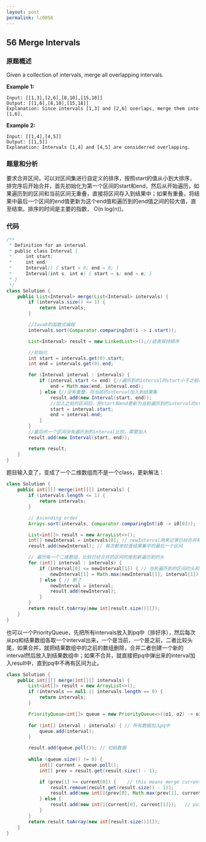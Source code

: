 ```yaml
---
layout: post
permalink: lc0056
---
```


## **56 Merge Intervals**

### **原题概述**

Given a collection of intervals, merge all overlapping intervals.

**Example 1:**

```text
Input: [[1,3],[2,6],[8,10],[15,18]]
Output: [[1,6],[8,10],[15,18]]
Explanation: Since intervals [1,3] and [2,6] overlaps, merge them into [1,6].
```

**Example 2:**

```text
Input: [[1,4],[4,5]]
Output: [[1,5]]
Explanation: Intervals [1,4] and [4,5] are considerred overlapping.
```

### **题意和分析**

要求合并区间，可以对区间集进行自定义的排序，按照start的值从小到大排序，排完序后开始合并，首先初始化为第一个区间的start和end，然后从开始遍历，如果遍历到的区间和当前区间无重叠，直接将区间存入到结果中；如果有重叠，将结果中最后一个区间的end值更新为这个end值和遍历到的end值之间的较大值，直至结束。排序的时间是主要的指数， O\(n log\(n\)\)。

### **代码**

```java
/**
 * Definition for an interval.
 * public class Interval {
 *     int start;
 *     int end;
 *     Interval() { start = 0; end = 0; }
 *     Interval(int s, int e) { start = s; end = e; }
 * }
 */
class Solution {
    public List<Interval> merge(List<Interval> intervals) {
        if (intervals.size() <= 1) {
            return intervals;
        }

        //Java8的函数式编程
        intervals.sort(Comparator.comparingInt(i -> i.start));

        List<Interval> result = new LinkedList<>();//链表保持顺序

        //初始化
        int start = intervals.get(0).start;
        int end = intervals.get(0).end;

        for (Interval interval : intervals) {
            if (interval.start <= end) {//遍历到的interval的start小于之前的end，有重叠,先延伸
                end = Math.max(end, interval.end);
            } else {//没有重叠，将当前的interval加入到结果集
                result.add(new Interval(start, end));
                //加入之前的区间后，把start和end更新为当前遍历到的interval的start和end
                start = interval.start;
                end = interval.end;
            }
        }
        //最后的一个区间没有遍历到的interval比较，需要加入
        result.add(new Interval(start, end));

        return result;
    }
}
```

题目输入变了，变成了一个二维数组而不是一个class，更新解法：

```java
class Solution {
    public int[][] merge(int[][] intervals) {
        if (intervals.length <= 1) {
            return intervals;
        }

        // Ascending order
        Arrays.sort(intervals, Comparator.comparingInt(i0 -> i0[0]));

        List<int[]> result = new ArrayList<>();
        int[] newInterval = intervals[0]; // newInterval用来记录已经合并和待合并的区间
        result.add(newInterval); // 每次都来检查结果集中的最后一个区间

        // 遍历每一个二维数组，比较已经合并的区间的尾和新遍历到的头
        for (int[] interval : intervals) {
            if (interval[0] <= newInterval[1]) { // 当前遍历到的区间的头和已经合并的区间的尾
                newInterval[1] = Math.max(newInterval[1], interval[1]); // 更新已合并的区间的尾
            } else { // 断了
                newInterval = interval;
                result.add(newInterval);
            }
        }
        return result.toArray(new int[result.size()][]);
    }
}
```

也可以一个PriorityQueue，先把所有intervals放入到pq中（排好序），然后每次从pq和结果数组各取一个interval出来，一个是当前，一个是之前，二者比较头尾，如果合并，就把结果数组中的之前的数组删除，合并二者创建一个新的interval然后放入到结果数组中；如果不合并，就直接把pq中弹出来的interval加入result中，直到pq中不再有区间为止。

```java
class Solution {
    public int[][] merge(int[][] intervals) {
        List<int[]> result = new ArrayList<>();
        if (intervals == null || intervals.length == 0) {
            return intervals;
        }

        PriorityQueue<int[]> queue = new PriorityQueue<>((o1, o2) -> o1[0] - o2[0]);   // ascending order of start times
        
        for (int[] interval : intervals) { // 所有数据加入pq中
            queue.add(interval);
        }

        result.add(queue.poll()); // 初始数据
        
        while (queue.size() != 0) {
            int[] current = queue.poll();
            int[] prev = result.get(result.size() - 1);

            if (prev[1] >= current[0]) {    // this means merge current and prev interval
                result.remove(result.get(result.size() - 1));
                result.add(new int[]{prev[0], Math.max(prev[1], current[1])});
            } else {
                result.add(new int[]{current[0], current[1]});   // put the current interval as it is
            }
        }
        return result.toArray(new int[result.size()][]);
    }
}
```
